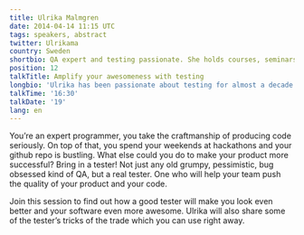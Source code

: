 ```yaml
---
title: Ulrika Malmgren
date: 2014-04-14 11:15 UTC
tags: speakers, abstract
twitter: Ulrikama
country: Sweden
shortbio: QA expert and testing passionate. She holds courses, seminars and presentations about Agile Testing
position: 12
talkTitle: Amplify your awesomeness with testing
longbio: 'Ulrika has been passionate about testing for almost a decade and has worked with test on a bunch of different products, using both exploratory and automated testing. She holds a course in Agile Testing and has held seminars and presentations on this topic. She believes that when creating good systems, everyone needs to care about quality and think about it from the very beginning and she loves to have the conversation on how you can do that. Even though testing might be Ulrika’s favorite topic, she takes great pride in the fact that she "speaks programmer" and enjoys most topics when it comes to software development.'
talkTime: '16:30'
talkDate: '19'
lang: en
---
```



You’re an expert programmer, you take the craftmanship of producing code seriously. On top of that, you spend your weekends at hackathons and your github repo is bustling. What else could you do to make your product more successful? Bring in a tester! Not just any old grumpy, pessimistic, bug obsessed kind of QA, but a real tester. One who will help your team push the quality of your product and your code.

Join this session to find out how a good tester will make you look even better and your software even more awesome. Ulrika will also share some of the tester’s tricks of the trade which you can use right away.